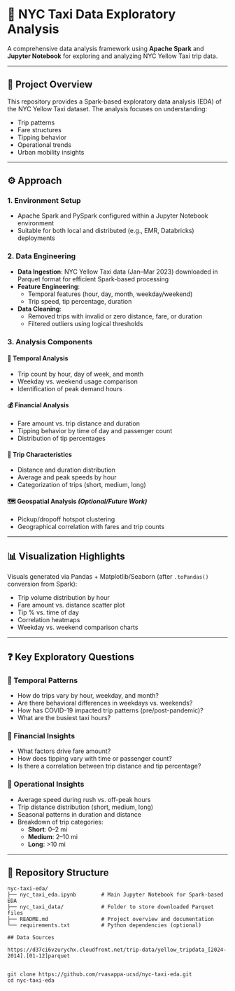 # 🚖 NYC Taxi Data Exploratory Analysis

A comprehensive data analysis framework using **Apache Spark** and **Jupyter Notebook** for exploring and analyzing NYC Yellow Taxi trip data.

---

## 📌 Project Overview

This repository provides a Spark-based exploratory data analysis (EDA) of the NYC Yellow Taxi dataset. The analysis focuses on understanding:

- Trip patterns
- Fare structures
- Tipping behavior
- Operational trends
- Urban mobility insights

---

## ⚙️ Approach

### 1. Environment Setup

- Apache Spark and PySpark configured within a Jupyter Notebook environment
- Suitable for both local and distributed (e.g., EMR, Databricks) deployments

### 2. Data Engineering

- **Data Ingestion**: NYC Yellow Taxi data (Jan–Mar 2023) downloaded in Parquet format for efficient Spark-based processing
- **Feature Engineering**:
  - Temporal features (hour, day, month, weekday/weekend)
  - Trip speed, tip percentage, duration
- **Data Cleaning**:
  - Removed trips with invalid or zero distance, fare, or duration
  - Filtered outliers using logical thresholds

### 3. Analysis Components

#### 📅 Temporal Analysis
- Trip count by hour, day of week, and month
- Weekday vs. weekend usage comparison
- Identification of peak demand hours

#### 💰 Financial Analysis
- Fare amount vs. trip distance and duration
- Tipping behavior by time of day and passenger count
- Distribution of tip percentages

#### 🚕 Trip Characteristics
- Distance and duration distribution
- Average and peak speeds by hour
- Categorization of trips (short, medium, long)

#### 🗺️ Geospatial Analysis *(Optional/Future Work)*
- Pickup/dropoff hotspot clustering
- Geographical correlation with fares and trip counts

---

## 📊 Visualization Highlights

Visuals generated via Pandas + Matplotlib/Seaborn (after `.toPandas()` conversion from Spark):

- Trip volume distribution by hour
- Fare amount vs. distance scatter plot
- Tip % vs. time of day
- Correlation heatmaps
- Weekday vs. weekend comparison charts

---

## ❓ Key Exploratory Questions

### 📅 Temporal Patterns
- How do trips vary by hour, weekday, and month?
- Are there behavioral differences in weekdays vs. weekends?
- How has COVID-19 impacted trip patterns (pre/post-pandemic)?
- What are the busiest taxi hours?

### 💸 Financial Insights
- What factors drive fare amount?
- How does tipping vary with time or passenger count?
- Is there a correlation between trip distance and tip percentage?

### 🧭 Operational Insights
- Average speed during rush vs. off-peak hours
- Trip distance distribution (short, medium, long)
- Seasonal patterns in duration and distance
- Breakdown of trip categories:
  - **Short**: 0–2 mi
  - **Medium**: 2–10 mi
  - **Long**: >10 mi

---

## 📂 Repository Structure

```text
nyc-taxi-eda/
├── nyc_taxi_eda.ipynb        # Main Jupyter Notebook for Spark-based EDA
├── nyc_taxi_data/            # Folder to store downloaded Parquet files
├── README.md                 # Project overview and documentation
└── requirements.txt          # Python dependencies (optional)

## Data Sources

https://d37ci6vzurychx.cloudfront.net/trip-data/yellow_tripdata_[2024-2014].[01-12]parquet


git clone https://github.com/rvasappa-ucsd/nyc-taxi-eda.git
cd nyc-taxi-eda

